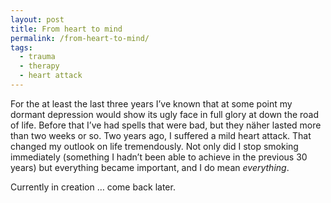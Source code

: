 ```yaml
---
layout: post
title: From heart to mind
permalink: /from-heart-to-mind/
tags:
  - trauma
  - therapy
  - heart attack
---
```

For the at least the last three years I’ve known that at some point my dormant depression would show its ugly face in full glory at down the road of life. Before that I’ve had spells that were bad, but they näher lasted more than two weeks or so. Two years ago, I suffered a mild heart attack. That changed my outlook on life tremendously. Not only did I stop smoking immediately (something I hadn’t been able to achieve in the previous 30 years) but everything became important, and I do mean *everything*.

Currently in creation … come back later.
